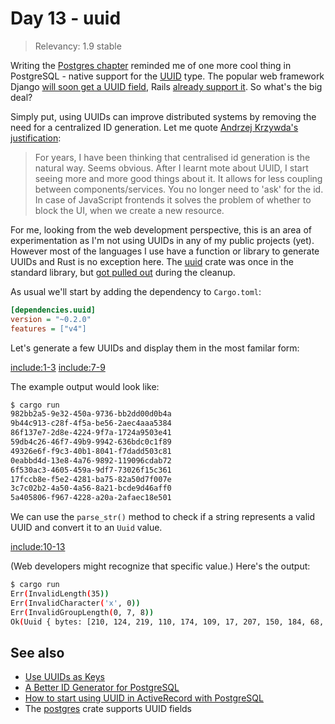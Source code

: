 # Day 13 - uuid

> Relevancy: 1.9 stable

Writing the [Postgres chapter](day11.md) reminded me of one more cool thing in PostgreSQL - native support for the [UUID](http://www.postgresql.org/docs/9.4/static/datatype-uuid.html) type. The popular web framework Django [will soon get a UUID field](https://github.com/django/django/commit/ed7821231b7dbf34a6c8ca65be3b9bcbda4a0703), Rails [already support it](http://edgeguides.rubyonrails.org/active_record_postgresql.html#uuid). So what's the big deal?

Simply put, using UUIDs can improve distributed systems by removing the need for a centralized ID generation. Let me quote [Andrzej Krzywda's justification](http://andrzejonsoftware.blogspot.com/2013/12/decentralise-id-generation.html):

> For years, I have been thinking that centralised id generation is the natural way. Seems obvious. After I learnt mote about UUID, I start seeing more and more good things about it. It allows for less coupling between components/services.  You no longer need to 'ask' for the id. In case of JavaScript frontends it solves the problem of whether to block the UI, when we create a new resource.

For me, looking from the web development perspective, this is an area of experimentation as I'm not using UUIDs in any of my public projects (yet). However most of the languages I use have a function or library to generate UUIDs and Rust is no exception here. The [uuid](https://crates.io/crates/uuid) crate was once in the standard library, but [got pulled out](https://github.com/rust-lang/rust/issues/8784) during the cleanup.

As usual we'll start by adding the dependency to `Cargo.toml`:

```ini
[dependencies.uuid]
version = "~0.2.0"
features = ["v4"]
```

Let's generate a few UUIDs and display them in the most familar form:

[include:1-3](../../vol1/src/bin/day13.rs)
[include:7-9](../../vol1/src/bin/day13.rs)

The example output would look like:

```sh
$ cargo run
982bb2a5-9e32-450a-9736-bb2dd00d0b4a
9b44c913-c28f-4f5a-be56-2aec4aaa5384
86f137e7-2d8e-4224-9f7a-1724a9503e41
59db4c26-46f7-49b9-9942-636bdc0c1f89
49326e6f-f9c3-40b1-8041-f7dadd503c81
0eabbd4d-13e8-4a76-9892-119096cdab72
6f530ac3-4605-459a-9df7-73026f15c361
17fccb8e-f5e2-4281-ba75-82a50d7f007e
3c7c02b2-4a50-4a56-8a21-bcde9d46aff0
5a405806-f967-4228-a20a-2afaec18e501
```

We can use the `parse_str()` method to check if a string represents a valid UUID and convert it to an `Uuid` value.

[include:10-13](../../vol1/src/bin/day13.rs)

(Web developers might recognize that specific value.) Here's the output:

```sh
$ cargo run
Err(InvalidLength(35))
Err(InvalidCharacter('x', 0))
Err(InvalidGroupLength(0, 7, 8))
Ok(Uuid { bytes: [210, 124, 219, 110, 174, 109, 17, 207, 150, 184, 68, 69, 83, 84, 0, 0] })
```

See also
--------

 * [Use UUIDs as Keys](http://blog.joevandyk.com/2013/08/14/uuids-as-keys/)
 * [A Better ID Generator for PostgreSQL](http://rob.conery.io/2014/05/29/a-better-id-generator-for-postgresql/)
 * [How to start using UUID in ActiveRecord with PostgreSQL](http://blog.arkency.com/2014/10/how-to-start-using-uuid-in-activerecord-with-postgresql/)
 * The [postgres](https://crates.io/crates/uuid) crate supports UUID fields
